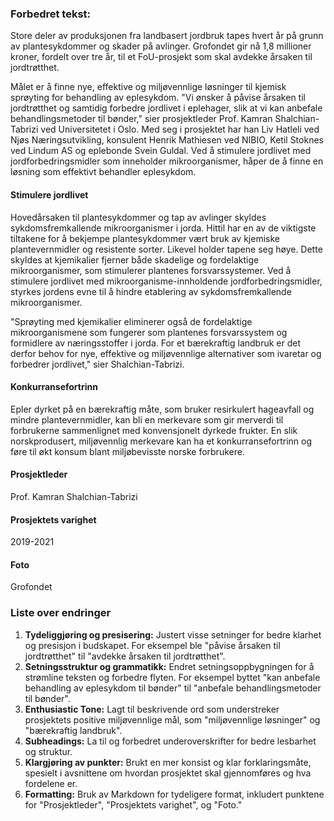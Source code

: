 ### Forbedret tekst:

Store deler av produksjonen fra landbasert jordbruk tapes hvert år på grunn av plantesykdommer og skader på avlinger. Grofondet gir nå 1,8 millioner kroner, fordelt over tre år, til et FoU-prosjekt som skal avdekke årsaken til jordtrøtthet.

Målet er å finne nye, effektive og miljøvennlige løsninger til kjemisk sprøyting for behandling av eplesykdom. "Vi ønsker å påvise årsaken til jordtrøtthet og samtidig forbedre jordlivet i eplehager, slik at vi kan anbefale behandlingsmetoder til bønder," sier prosjektleder Prof. Kamran Shalchian-Tabrizi ved Universitetet i Oslo. Med seg i prosjektet har han Liv Hatleli ved Njøs Næringsutvikling, konsulent Henrik Mathiesen ved NIBIO, Ketil Stoknes ved Lindum AS og eplebonde Svein Guldal. Ved å stimulere jordlivet med jordforbedringsmidler som inneholder mikroorganismer, håper de å finne en løsning som effektivt behandler eplesykdom.

#### Stimulere jordlivet

Hovedårsaken til plantesykdommer og tap av avlinger skyldes sykdomsfremkallende mikroorganismer i jorda. Hittil har en av de viktigste tiltakene for å bekjempe plantesykdommer vært bruk av kjemiske plantevernmidler og resistente sorter. Likevel holder tapene seg høye. Dette skyldes at kjemikalier fjerner både skadelige og fordelaktige mikroorganismer, som stimulerer plantenes forsvarssystemer. Ved å stimulere jordlivet med mikroorganisme-innholdende jordforbedringsmidler, styrkes jordens evne til å hindre etablering av sykdomsfremkallende mikroorganismer.

"Sprøyting med kjemikalier eliminerer også de fordelaktige mikroorganismene som fungerer som plantenes forsvarssystem og formidlere av næringsstoffer i jorda. For et bærekraftig landbruk er det derfor behov for nye, effektive og miljøvennlige alternativer som ivaretar og forbedrer jordlivet," sier Shalchian-Tabrizi.

#### Konkurransefortrinn

Epler dyrket på en bærekraftig måte, som bruker resirkulert hageavfall og mindre plantevernmidler, kan bli en merkevare som gir merverdi til forbrukerne sammenlignet med konvensjonelt dyrkede frukter. En slik norskprodusert, miljøvennlig merkevare kan ha et konkurransefortrinn og føre til økt konsum blant miljøbevisste norske forbrukere.

#### Prosjektleder
Prof. Kamran Shalchian-Tabrizi

#### Prosjektets varighet
2019-2021

#### Foto
Grofondet

### Liste over endringer

1. **Tydeliggjøring og presisering:** Justert visse setninger for bedre klarhet og presisjon i budskapet. For eksempel ble "påvise årsaken til jordtrøtthet" til "avdekke årsaken til jordtrøtthet".
2. **Setningsstruktur og grammatikk:** Endret setningsoppbygningen for å strømline teksten og forbedre flyten. For eksempel byttet "kan anbefale behandling av eplesykdom til bønder" til "anbefale behandlingsmetoder til bønder".
3. **Enthusiastic Tone:** Lagt til beskrivende ord som understreker prosjektets positive miljøvennlige mål, som "miljøvennlige løsninger" og "bærekraftig landbruk".
4. **Subheadings:** La til og forbedret underoverskrifter for bedre lesbarhet og struktur.
5. **Klargjøring av punkter:** Brukt en mer konsist og klar forklaringsmåte, spesielt i avsnittene om hvordan prosjektet skal gjennomføres og hva fordelene er.
6. **Formatting:** Bruk av Markdown for tydeligere format, inkludert punktene for "Prosjektleder", "Prosjektets varighet", og "Foto."